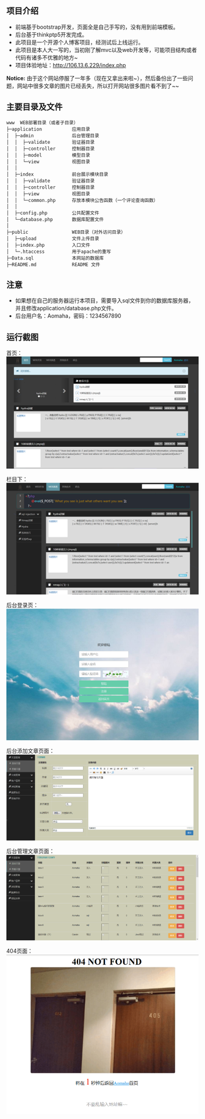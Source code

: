 ## 项目介绍
- 前端基于bootstrap开发，页面全是自己手写的，没有用到前端模板。
- 后台基于thinkptp5开发完成。
- 此项目是一个开源个人博客项目，经测试后上线运行。
- 此项目是本人大一写的，当初刚了解mvc以及web开发等，可能项目结构或者代码有诸多不优雅的地方~
- 项目体验地址：<a target="_blank" href="http://106.13.6.229/index.php">http://106.13.6.229/index.php</a>

**Notice:** 由于这个网站停服了一年多（现在又拿出来啦~），然后备份出了一些问题，网站中很多文章的图片已经丢失，所以打开网站很多图片看不到了~~

## 主要目录及文件
~~~
www  WEB部署目录（或者子目录）
├─application           应用目录
│  ├─admin        		后台管理目录
│  │  ├─validate		验证器目录
│  │  ├─controller      控制器目录
│  │  ├─model           模型目录
│  │  └─view            视图目录
│  │
│  ├─index        		前台展示模块目录
│  │  ├─validate		验证器目录
│  │  ├─controller      控制器目录
│  │  ├─view            视图目录
│  │  └─common.php		存放本模块公告函数（一个评论查询函数）
│  │
│  ├─config.php         公共配置文件
│  └─database.php       数据库配置文件
│
├─public                WEB目录（对外访问目录）
│  ├─upload          	文件上传目录
│  ├─index.php          入口文件
│  └─.htaccess          用于apache的重写
├─Data.sql				本网站的数据库
├─README.md             README 文件
~~~

## 注意
- 如果想在自己的服务器运行本项目，需要导入sql文件到你的数据库服务器，并且修改application/database.php文件。
- 后台用户名：Aomaha，密码：1234567890

## 运行截图
首页：  
![首页][p0]

栏目下：  
![栏目下][p1]

后台登录页：  
![后台登录页][p2]

后台添加文章页面：  
![后台添加文章页面][p3]

后台管理文章页面：  
![后台管理文章页面][p4]

404页面：  
![404页面][p5]




[p0]:./readme/首页.png
[p1]:./readme/类别下.png
[p2]:./readme/后台登录页.png
[p3]:./readme/后台添加文章页面.png
[p4]:./readme/后台管理文章页面.png
[p5]:./readme/404页面.png
